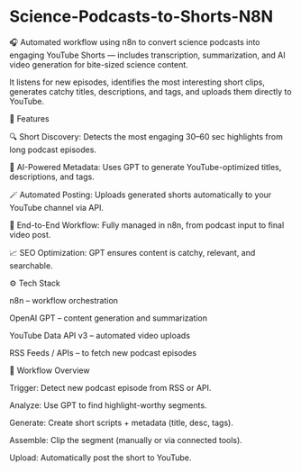 # Science-Podcasts-to-Shorts-N8N
🎧 Automated workflow using n8n to convert science podcasts into engaging YouTube Shorts — includes transcription, summarization, and AI video generation for bite-sized science content.

It listens for new episodes, identifies the most interesting short clips, generates catchy titles, descriptions, and tags, and uploads them directly to YouTube.

🚀 Features

🔍 Short Discovery: Detects the most engaging 30–60 sec highlights from long podcast episodes.

🧠 AI-Powered Metadata: Uses GPT to generate YouTube-optimized titles, descriptions, and tags.

🪄 Automated Posting: Uploads generated shorts automatically to your YouTube channel via API.

🔄 End-to-End Workflow: Fully managed in n8n, from podcast input to final video post.

📈 SEO Optimization: GPT ensures content is catchy, relevant, and searchable.

⚙️ Tech Stack

n8n – workflow orchestration

OpenAI GPT – content generation and summarization

YouTube Data API v3 – automated video uploads

RSS Feeds / APIs – to fetch new podcast episodes

🧩 Workflow Overview

Trigger: Detect new podcast episode from RSS or API.

Analyze: Use GPT to find highlight-worthy segments.

Generate: Create short scripts + metadata (title, desc, tags).

Assemble: Clip the segment (manually or via connected tools).

Upload: Automatically post the short to YouTube.
